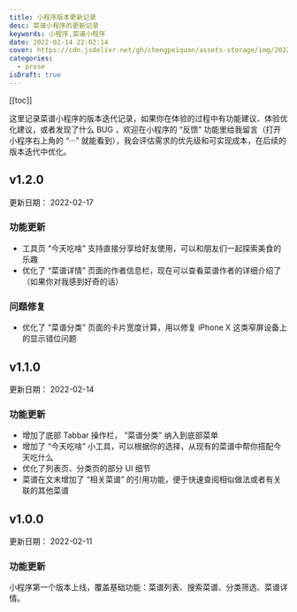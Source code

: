 ```yaml
---
title: 小程序版本更新记录
desc: 菜谱小程序的更新记录
keywords: 小程序,菜谱小程序
date: 2022-02-14 22:02:14
cover: https://cdn.jsdelivr.net/gh/chengpeiquan/assets-storage/img/2022/01/20220215133323.jpg
categories:
  - prose
isDraft: true
---
```


[[toc]]

这里记录菜谱小程序的版本迭代记录，如果你在体验的过程中有功能建议、体验优化建议，或者发现了什么 BUG ，欢迎在小程序的 “反馈” 功能里给我留言（打开小程序右上角的 “···” 就能看到），我会评估需求的优先级和可实现成本，在后续的版本迭代中优化。

## v1.2.0

更新日期： 2022-02-17

### 功能更新

- 工具页 “今天吃啥” 支持直接分享给好友使用，可以和朋友们一起探索美食的乐趣
- 优化了 “菜谱详情” 页面的作者信息栏，现在可以查看菜谱作者的详细介绍了（如果你对我感到好奇的话）

### 问题修复

- 优化了 “菜谱分类” 页面的卡片宽度计算，用以修复 iPhone X 这类窄屏设备上的显示错位问题

## v1.1.0

更新日期： 2022-02-14

### 功能更新

- 增加了底部 Tabbar 操作栏， “菜谱分类” 纳入到底部菜单
- 增加了 “今天吃啥” 小工具，可以根据你的选择，从现有的菜谱中帮你搭配今天吃什么
- 优化了列表页、分类页的部分 UI 细节
- 菜谱在文末增加了 “相关菜谱” 的引用功能，便于快速查阅相似做法或者有关联的其他菜谱

## v1.0.0

更新日期： 2022-02-11

### 功能更新

小程序第一个版本上线，覆盖基础功能：菜谱列表、搜索菜谱、分类筛选、菜谱详情。
